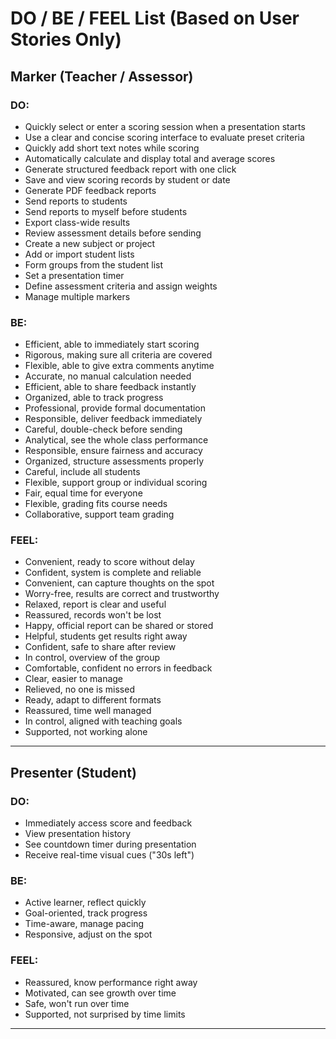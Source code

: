 # DO / BE / FEEL List (Based on User Stories Only)

## Marker (Teacher / Assessor)

### DO:

* Quickly select or enter a scoring session when a presentation starts
* Use a clear and concise scoring interface to evaluate preset criteria
* Quickly add short text notes while scoring
* Automatically calculate and display total and average scores
* Generate structured feedback report with one click
* Save and view scoring records by student or date
* Generate PDF feedback reports
* Send reports to students
* Send reports to myself before students
* Export class-wide results
* Review assessment details before sending
* Create a new subject or project
* Add or import student lists
* Form groups from the student list
* Set a presentation timer
* Define assessment criteria and assign weights
* Manage multiple markers

### BE:

* Efficient, able to immediately start scoring
* Rigorous, making sure all criteria are covered
* Flexible, able to give extra comments anytime
* Accurate, no manual calculation needed
* Efficient, able to share feedback instantly
* Organized, able to track progress
* Professional, provide formal documentation
* Responsible, deliver feedback immediately
* Careful, double-check before sending
* Analytical, see the whole class performance
* Responsible, ensure fairness and accuracy
* Organized, structure assessments properly
* Careful, include all students
* Flexible, support group or individual scoring
* Fair, equal time for everyone
* Flexible, grading fits course needs
* Collaborative, support team grading

### FEEL:

* Convenient, ready to score without delay
* Confident, system is complete and reliable
* Convenient, can capture thoughts on the spot
* Worry-free, results are correct and trustworthy
* Relaxed, report is clear and useful
* Reassured, records won't be lost
* Happy, official report can be shared or stored
* Helpful, students get results right away
* Confident, safe to share after review
* In control, overview of the group
* Comfortable, confident no errors in feedback
* Clear, easier to manage
* Relieved, no one is missed
* Ready, adapt to different formats
* Reassured, time well managed
* In control, aligned with teaching goals
* Supported, not working alone

---

## Presenter (Student)

### DO:

* Immediately access score and feedback
* View presentation history
* See countdown timer during presentation
* Receive real-time visual cues ("30s left")

### BE:

* Active learner, reflect quickly
* Goal-oriented, track progress
* Time-aware, manage pacing
* Responsive, adjust on the spot

### FEEL:

* Reassured, know performance right away
* Motivated, can see growth over time
* Safe, won't run over time
* Supported, not surprised by time limits

---


